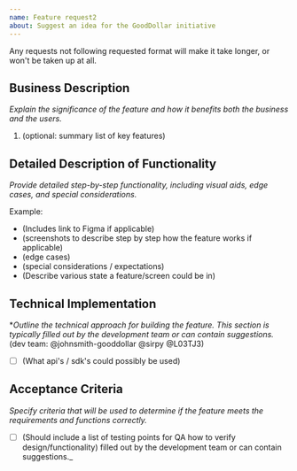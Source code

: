 ```yaml
---
name: Feature request2
about: Suggest an idea for the GoodDollar initiative
---
```


Any requests not following requested format will make it take longer, or won't be taken up at all.

## Business Description
*Explain the significance of the feature and how it benefits both the business and the users.*
<!-- explanation here -->

1. (optional: summary list of key features)


## Detailed Description of Functionality
*Provide detailed step-by-step functionality, including visual aids, edge cases, and special considerations.*
<!-- detailed step by step here -->
Example:
- (Includes link to Figma if applicable)
- (screenshots to describe step by step how the feature works if applicable)
- (edge cases)
- (special considerations / expectations)
- (Describe various state a feature/screen could be in)

## Technical Implementation
*_Outline the technical approach for building the feature. This section is typically filled out by the development team or can contain suggestions._ 
(dev team: @johnsmith-gooddollar @sirpy @L03TJ3) 
- [ ] (What api's / sdk's could possibly be used)

 
## Acceptance Criteria
*Specify criteria that will be used to determine if the feature meets the requirements and functions correctly.*
- [ ] (Should include a list of testing points for QA how to verify design/functionality)
filled out by the development team or can contain suggestions._ 

